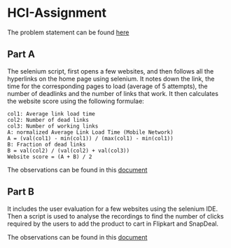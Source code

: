 # HCI-Assignment

The problem statement can be found [here](./selenium-assignment-2-21.pdf)
## Part A
The selenium script, first opens a few websites, and then follows all the hyperlinks on the home page using selenium. 
It notes down the link, the time for the corresponding pages to load (average of 5 attempts), the number of deadlinks and the number of links that work.
It then calculates the website score using the following formulae:

```
col1: Average link load time
col2: Number of dead links
col3: Number of working links
A: normalized Average Link Load Time (Mobile Network)
A = (val(col1) - min(col1)) / (max(col1) - min(col1))
B: Fraction of dead links
B = val(col2) / (val(col2) + val(col3))
Website score = (A + B) / 2
```

The observations can be found in this [document](./Part_A/HCI%20A2%20part%201.pdf)

## Part B
It includes the user evaluation for a few websites using the selenium IDE. Then a script is used to analyse the recordings to find the number of clicks required by the users
to add the product to cart in Flipkart and SnapDeal. 

The observations can be found in this [document](./Part_B/HCI%20A2%20part%202.pdf)
